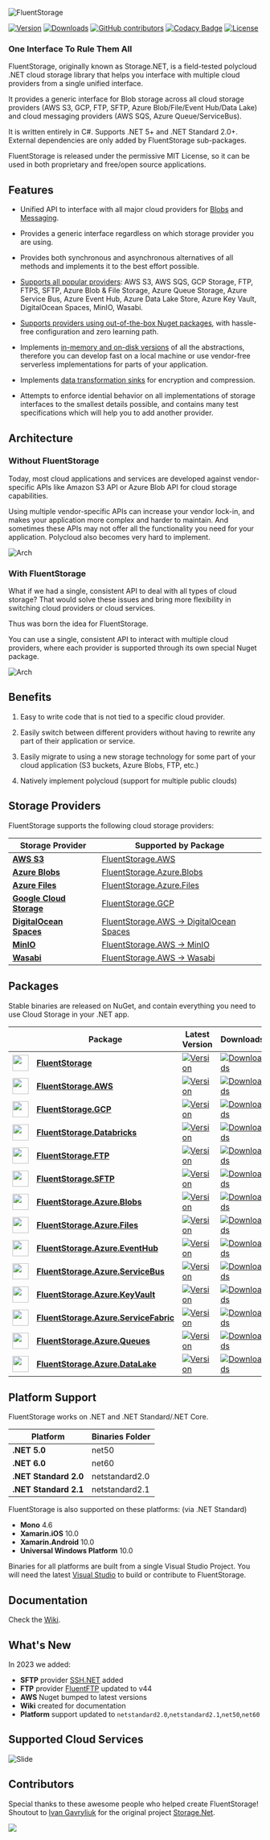 ![FluentStorage](https://github.com/robinrodricks/FluentStorage/raw/develop/.github/logo.png)

[![Version](https://img.shields.io/nuget/vpre/FluentStorage.svg)](https://www.nuget.org/packages/FluentStorage)
[![Downloads](https://img.shields.io/nuget/dt/FluentStorage.svg)](https://www.nuget.org/packages/FluentStorage)
[![GitHub contributors](https://img.shields.io/github/contributors/robinrodricks/FluentStorage.svg)](https://github.com/robinrodricks/FluentStorage/graphs/contributors)
[![Codacy Badge](https://app.codacy.com/project/badge/Grade/8bc33aa55cb8494da3a7a07dba5316f7)](https://www.codacy.com/gh/robinrodricks/FluentStorage/dashboard)
[![License](https://img.shields.io/github/license/robinrodricks/FluentStorage.svg)](https://github.com/robinrodricks/FluentStorage/blob/develop/LICENSE)


### One Interface To Rule Them All

FluentStorage, originally known as Storage.NET, is a field-tested polycloud .NET cloud storage library that helps you interface with multiple cloud providers from a single unified interface.

It provides a generic interface for Blob storage across all cloud storage providers (AWS S3, GCP, FTP, SFTP, Azure Blob/File/Event Hub/Data Lake) and cloud messaging providers (AWS SQS, Azure Queue/ServiceBus).

It is written entirely in C#. Supports .NET 5+ and .NET Standard 2.0+. External dependencies are only added by FluentStorage sub-packages.

FluentStorage is released under the permissive MIT License, so it can be used in both proprietary and free/open source applications.

## Features

* Unified API to interface with all major cloud providers for [Blobs](https://github.com/robinrodricks/FluentStorage/wiki/Blob-Storage) and [Messaging](https://github.com/robinrodricks/FluentStorage/wiki/Message-Storage).

* Provides a generic interface regardless on which storage provider you are using.

* Provides both synchronous and asynchronous alternatives of all methods and implements it to the best effort possible. 

* [Supports all popular providers](#storage-providers): AWS S3, AWS SQS, GCP Storage, FTP, FTPS, SFTP, Azure Blob & File Storage, Azure Queue Storage, Azure Service Bus, Azure Event Hub, Azure Data Lake Store, Azure Key Vault, DigitalOcean Spaces, MinIO, Wasabi.

* [Supports providers using out-of-the-box Nuget packages](#packages), with hassle-free configuration and zero learning path.

* Implements [in-memory and on-disk versions](https://github.com/robinrodricks/FluentStorage/wiki/Standard-Storage) of all the abstractions, therefore you can develop fast on a local machine or use vendor-free serverless implementations for parts of your application.

* Implements [data transformation sinks](https://github.com/robinrodricks/FluentStorage/wiki/Data-Transformation) for encryption and compression.

* Attempts to enforce idential behavior on all implementations of storage interfaces to the smallest details possible, and contains many test specifications which will help you to add another provider.



## Architecture

### Without FluentStorage

Today, most cloud applications and services are developed against vendor-specific APIs like Amazon S3 API or Azure Blob API for cloud storage capabilities.

Using multiple vendor-specific APIs can increase your vendor lock-in, and makes your application more complex and harder to maintain. And sometimes these APIs may not offer all the functionality you need for your application. Polycloud also becomes very hard to implement.

![Arch](https://raw.githubusercontent.com/robinrodricks/FluentStorage/develop/.github/arch-without.png)

### With FluentStorage

What if we had a single, consistent API to deal with all types of cloud storage? That would solve these issues and bring more flexibility in switching cloud providers or cloud services.

Thus was born the idea for FluentStorage.

You can use a single, consistent API to interact with multiple cloud providers, where each provider is supported through its own special Nuget package.

![Arch](https://raw.githubusercontent.com/robinrodricks/FluentStorage/develop/.github/arch-with.png)



## Benefits

1. Easy to write code that is not tied to a specific cloud provider.

2. Easily switch between different providers without having to rewrite any part of their application or service.

3. Easily migrate to using a new storage technology for some part of your cloud application (S3 buckets, Azure Blobs, FTP, etc.)

4. Natively implement polycloud (support for multiple public clouds)



## Storage Providers

FluentStorage supports the following cloud storage providers:

| Storage Provider                                                            | Supported by Package      |
| --------------------------------------------------------------------------- | ------------------------- |
| **[AWS S3](https://aws.amazon.com/s3/)**                                    | [FluentStorage.AWS](https://github.com/robinrodricks/FluentStorage/wiki/AWS-S3-Storage#connect-to-aws-s3)         |
| **[Azure Blobs](https://azure.microsoft.com/en-us/products/storage/blobs)** | [FluentStorage.Azure.Blobs](https://github.com/robinrodricks/FluentStorage/wiki/Azure-Blob-Storage) |
| **[Azure Files](https://azure.microsoft.com/en-us/products/storage/files)** | [FluentStorage.Azure.Files](https://github.com/robinrodricks/FluentStorage/wiki/Azure-Blob-Storage) |
| **[Google Cloud Storage](https://cloud.google.com/storage)**                | [FluentStorage.GCP](https://github.com/robinrodricks/FluentStorage/wiki/Google-Cloud-Storage)         |
| **[DigitalOcean Spaces](https://www.digitalocean.com/products/spaces)**     | [FluentStorage.AWS -> DigitalOcean Spaces](https://github.com/robinrodricks/FluentStorage/wiki/AWS-S3-Storage#connect-to-digitalocean-spaces)  | 
| **[MinIO](https://min.io/)**                                                | [FluentStorage.AWS -> MinIO](https://github.com/robinrodricks/FluentStorage/wiki/AWS-S3-Storage#connect-to-minio)         |
| **[Wasabi](https://wasabi.com/)**                                           | [FluentStorage.AWS -> Wasabi](https://github.com/robinrodricks/FluentStorage/wiki/AWS-S3-Storage#connect-to-wasabi)         |



## Packages

Stable binaries are released on NuGet, and contain everything you need to use Cloud Storage in your .NET app.


|       		| Package      		| Latest Version	|  Downloads	|  Documentation	| 
|---------------|---------------		|-----------	|-----------		|-----------		|
| <img src="https://raw.githubusercontent.com/robinrodricks/FluentStorage/develop/.github/providers/local.png" width="32"></img>| **[FluentStorage](https://www.nuget.org/packages/FluentStorage)**      	|     [![Version](https://img.shields.io/nuget/vpre/FluentStorage.svg)](https://www.nuget.org/packages/FluentStorage) 		|  [![Downloads](https://img.shields.io/nuget/dt/FluentStorage.svg)](https://www.nuget.org/packages/FluentStorage) | [Standard](https://github.com/robinrodricks/FluentStorage/wiki/Standard-Storage) |
| <img src="https://raw.githubusercontent.com/robinrodricks/FluentStorage/develop/.github/providers/aws.png" width="32"></img>| **[FluentStorage.AWS](https://www.nuget.org/packages/FluentStorage.AWS)**      	|     [![Version](https://img.shields.io/nuget/vpre/FluentStorage.AWS.svg)](https://www.nuget.org/packages/FluentStorage.AWS) 		|  [![Downloads](https://img.shields.io/nuget/dt/FluentStorage.AWS.svg)](https://www.nuget.org/packages/FluentStorage.AWS) | [S3](https://github.com/robinrodricks/FluentStorage/wiki/AWS-S3-Storage), [SQS](https://github.com/robinrodricks/FluentStorage/wiki/AWS-SQS) |
| <img src="https://raw.githubusercontent.com/robinrodricks/FluentStorage/develop/.github/providers/gcp.png" width="32"></img>| **[FluentStorage.GCP](https://www.nuget.org/packages/FluentStorage.GCP)**      	|     [![Version](https://img.shields.io/nuget/vpre/FluentStorage.GCP.svg)](https://www.nuget.org/packages/FluentStorage.GCP) 		|  [![Downloads](https://img.shields.io/nuget/dt/FluentStorage.GCP.svg)](https://www.nuget.org/packages/FluentStorage.GCP) | [GCP](https://github.com/robinrodricks/FluentStorage/wiki/Google-Cloud-Storage) |
| <img src="https://raw.githubusercontent.com/robinrodricks/FluentStorage/develop/.github/providers/databricks.png" width="32"></img>| **[FluentStorage.Databricks](https://www.nuget.org/packages/FluentStorage.Databricks)**      	|     [![Version](https://img.shields.io/nuget/vpre/FluentStorage.Databricks.svg)](https://www.nuget.org/packages/FluentStorage.Databricks) 		|  [![Downloads](https://img.shields.io/nuget/dt/FluentStorage.Databricks.svg)](https://www.nuget.org/packages/FluentStorage.Databricks) | [Databricks](https://github.com/robinrodricks/FluentStorage/wiki/Databricks-Storage) |
| <img src="https://raw.githubusercontent.com/robinrodricks/FluentStorage/develop/.github/providers/ftp.png" width="32"></img>| **[FluentStorage.FTP](https://www.nuget.org/packages/FluentStorage.FTP)**      	|     [![Version](https://img.shields.io/nuget/vpre/FluentStorage.FTP.svg)](https://www.nuget.org/packages/FluentStorage.FTP) 		|  [![Downloads](https://img.shields.io/nuget/dt/FluentStorage.FTP.svg)](https://www.nuget.org/packages/FluentStorage.FTP) | [FTP](https://github.com/robinrodricks/FluentStorage/wiki/FTP-Storage) |
| <img src="https://raw.githubusercontent.com/robinrodricks/FluentStorage/develop/.github/providers/sftp.png" width="32"></img>| **[FluentStorage.SFTP](https://www.nuget.org/packages/FluentStorage.SFTP)**      	|     [![Version](https://img.shields.io/nuget/vpre/FluentStorage.SFTP.svg)](https://www.nuget.org/packages/FluentStorage.SFTP) 		|  [![Downloads](https://img.shields.io/nuget/dt/FluentStorage.SFTP.svg)](https://www.nuget.org/packages/FluentStorage.SFTP) | [SFTP](https://github.com/robinrodricks/FluentStorage/wiki/SFTP-Storage) |
| <img src="https://raw.githubusercontent.com/robinrodricks/FluentStorage/develop/.github/providers/azure-blob-block.png" width="32"></img>| **[FluentStorage.Azure.Blobs](https://www.nuget.org/packages/FluentStorage.Azure.Blobs)**      	|     [![Version](https://img.shields.io/nuget/vpre/FluentStorage.Azure.Blobs.svg)](https://www.nuget.org/packages/FluentStorage.Azure.Blobs) 		|  [![Downloads](https://img.shields.io/nuget/dt/FluentStorage.Azure.Blobs.svg)](https://www.nuget.org/packages/FluentStorage.Azure.Blobs) | [Blob](https://github.com/robinrodricks/FluentStorage/wiki/Azure-Blob-Storage) |
| <img src="https://raw.githubusercontent.com/robinrodricks/FluentStorage/develop/.github/providers/azure-blob-file.png" width="32"></img>| **[FluentStorage.Azure.Files](https://www.nuget.org/packages/FluentStorage.Azure.Files)**      	|     [![Version](https://img.shields.io/nuget/vpre/FluentStorage.Azure.Files.svg)](https://www.nuget.org/packages/FluentStorage.Azure.Files) 		|  [![Downloads](https://img.shields.io/nuget/dt/FluentStorage.Azure.Files.svg)](https://www.nuget.org/packages/FluentStorage.Azure.Files) | [File](https://github.com/robinrodricks/FluentStorage/wiki/Azure-Blob-Storage) |
| <img src="https://raw.githubusercontent.com/robinrodricks/FluentStorage/develop/.github/providers/azure-event-hub.png" width="32"></img>| **[FluentStorage.Azure.EventHub](https://www.nuget.org/packages/FluentStorage.Azure.EventHub)**      	|     [![Version](https://img.shields.io/nuget/vpre/FluentStorage.Azure.EventHub.svg)](https://www.nuget.org/packages/FluentStorage.Azure.EventHub) 		|  [![Downloads](https://img.shields.io/nuget/dt/FluentStorage.Azure.EventHub.svg)](https://www.nuget.org/packages/FluentStorage.Azure.EventHub) | [EventHub](https://github.com/robinrodricks/FluentStorage/wiki/Azure-Event-Hub) |
| <img src="https://raw.githubusercontent.com/robinrodricks/FluentStorage/develop/.github/providers/azure-service-bus.png" width="32"></img>| **[FluentStorage.Azure.ServiceBus](https://www.nuget.org/packages/FluentStorage.Azure.ServiceBus)**      	|     [![Version](https://img.shields.io/nuget/vpre/FluentStorage.Azure.ServiceBus.svg)](https://www.nuget.org/packages/FluentStorage.Azure.ServiceBus) 		|  [![Downloads](https://img.shields.io/nuget/dt/FluentStorage.Azure.ServiceBus.svg)](https://www.nuget.org/packages/FluentStorage.Azure.ServiceBus) | [ServiceBus](https://github.com/robinrodricks/FluentStorage/wiki/Azure-Service-Bus) |
| <img src="https://raw.githubusercontent.com/robinrodricks/FluentStorage/develop/.github/providers/azure-key-vault.png" width="32"></img>| **[FluentStorage.Azure.KeyVault](https://www.nuget.org/packages/FluentStorage.Azure.KeyVault)**      	|     [![Version](https://img.shields.io/nuget/vpre/FluentStorage.Azure.KeyVault.svg)](https://www.nuget.org/packages/FluentStorage.Azure.KeyVault) 		|  [![Downloads](https://img.shields.io/nuget/dt/FluentStorage.Azure.KeyVault.svg)](https://www.nuget.org/packages/FluentStorage.Azure.KeyVault) | [KeyVault](https://github.com/robinrodricks/FluentStorage/wiki/Azure-Key-Vault) |
| <img src="https://raw.githubusercontent.com/robinrodricks/FluentStorage/develop/.github/providers/azure-service-fabric.png" width="32"></img>| **[FluentStorage.Azure.ServiceFabric](https://www.nuget.org/packages/FluentStorage.Azure.ServiceFabric)**      	|     [![Version](https://img.shields.io/nuget/vpre/FluentStorage.Azure.ServiceFabric.svg)](https://www.nuget.org/packages/FluentStorage.Azure.ServiceFabric) 		|  [![Downloads](https://img.shields.io/nuget/dt/FluentStorage.Azure.ServiceFabric.svg)](https://www.nuget.org/packages/FluentStorage.Azure.ServiceFabric) | [ServiceFabric](https://github.com/robinrodricks/FluentStorage/wiki/Azure-Service-Fabric) |
| <img src="https://raw.githubusercontent.com/robinrodricks/FluentStorage/develop/.github/providers/azure-queue-storage.png" width="32"></img>| **[FluentStorage.Azure.Queues](https://www.nuget.org/packages/FluentStorage.Azure.Queues)**      	|     [![Version](https://img.shields.io/nuget/vpre/FluentStorage.Azure.Queues.svg)](https://www.nuget.org/packages/FluentStorage.Azure.Queues) 		|  [![Downloads](https://img.shields.io/nuget/dt/FluentStorage.Azure.Queues.svg)](https://www.nuget.org/packages/FluentStorage.Azure.Queues) | [Queue](https://github.com/robinrodricks/FluentStorage/wiki/Azure-Queue-Storage) |
| <img src="https://raw.githubusercontent.com/robinrodricks/FluentStorage/develop/.github/providers/azure-data-lake.png" width="32"></img>| **[FluentStorage.Azure.DataLake](https://www.nuget.org/packages/FluentStorage.Azure.DataLake)**      	|     [![Version](https://img.shields.io/nuget/vpre/FluentStorage.Azure.DataLake.svg)](https://www.nuget.org/packages/FluentStorage.Azure.DataLake) 		|  [![Downloads](https://img.shields.io/nuget/dt/FluentStorage.Azure.DataLake.svg)](https://www.nuget.org/packages/FluentStorage.Azure.DataLake) | [DataLake](https://github.com/robinrodricks/FluentStorage/wiki/Azure-Data-Lake) |



## Platform Support

FluentStorage works on .NET and .NET Standard/.NET Core.

| Platform      		| Binaries Folder	| 
|---------------		|-----------		|
| **.NET 5.0**      	| net50     		| 
| **.NET 6.0**      	| net60     		| 
| **.NET Standard 2.0** | netstandard2.0	| 
| **.NET Standard 2.1** | netstandard2.1	| 

FluentStorage is also supported on these platforms: (via .NET Standard)

  - **Mono** 4.6
  - **Xamarin.iOS** 10.0
  - **Xamarin.Android** 10.0
  - **Universal Windows Platform** 10.0

Binaries for all platforms are built from a single Visual Studio Project. You will need the latest [Visual Studio](https://visualstudio.microsoft.com/downloads/) to build or contribute to FluentStorage.



## Documentation

Check the [Wiki](https://github.com/robinrodricks/FluentStorage/wiki).



## What's New

In 2023 we added:

* **SFTP** provider [SSH.NET](https://github.com/sshnet/SSH.NET) added 
* **FTP** provider [FluentFTP](https://github.com/robinrodricks/FluentFTP) updated to v44
* **AWS** Nuget bumped to latest versions
* **Wiki** created for documentation
* **Platform** support updated to `netstandard2.0`,`netstandard2.1`,`net50`,`net60`



## Supported Cloud Services

![Slide](https://raw.githubusercontent.com/robinrodricks/FluentStorage/develop/.github/providers.svg)





## Contributors

Special thanks to these awesome people who helped create FluentStorage! Shoutout to [Ivan Gavryliuk](https://github.com/aloneguid) for the original project [Storage.Net](https://github.com/aloneguid/storage).


<a href="https://github.com/robinrodricks/FluentStorage/graphs/contributors">
	<!---
	<img src="https://contributors-img.web.app/image?repo=robinrodricks/FluentStorage" />
	-->
	<img src="https://github.com/robinrodricks/FluentStorage/raw/develop/.github/contributors.png" />
</a>
